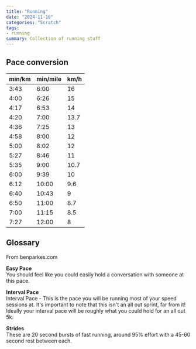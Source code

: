 ```yaml
---
title: "Running"
date: "2024-11-10"
categories: "Scratch"
tags:
- running
summary: Collection of running stuff
---
```


## Pace conversion

| min/km | min/mile | km/h |
|--------|----------|------|
| 3:43   | 6:00     | 16   |
| 4:00   | 6:26     | 15   |
| 4:17   | 6:53     | 14   |
| 4:20   | 7:00     | 13.7 |
| 4:36   | 7:25     | 13   |
| 4:58   | 8:00     | 12   |
| 5:00   | 8:02     | 12   |
| 5:27   | 8:46     | 11   |
| 5:35   | 9:00     | 10.7 |
| 6:00   | 9:39     | 10   |
| 6:12   | 10:00    | 9.6  |
| 6:40   | 10:43    | 9    |
| 6:50   | 11:00    | 8.7  |
| 7:00   | 11:15    | 8.5  |
| 7:27   | 12:00    | 8    |

## Glossary

From benparkes.com

**Easy Pace**  
You should feel like you could easily hold a conversation with someone at this pace.

**Interval Pace**  
Interval Pace - This is the pace you will be running most of your
speed sessions at. It's important to note that this isn't an all out
sprint, far from it! Ideally your interval pace will be roughly what you
could hold for an all out 5k.

**Strides**  
These are 20 second bursts of fast running, around 95%
effort with a 45-60 second rest between each.
